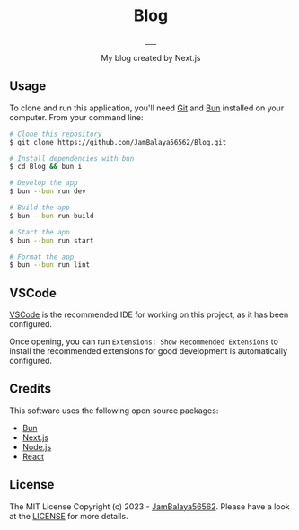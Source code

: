 <h1 align="center">Blog</h1>
<p align="center">
  <a aria-label="bun" href="https://bun.sh/">
    <img alt="" src="https://img.shields.io/badge/-Bun-FBF0DF.svg?logo=bun&style=for-the-badge&labelColor=000000">
  </a>
  <a aria-label="next.js" href="https://nextjs.org/">
    <img alt="" src="https://img.shields.io/badge/-next.js-000000.svg?logo=next.js&style=for-the-badge&labelColor=000000">
  </a>
  <a aria-label="react" href="https://react.dev/">
    <img alt="" src="https://img.shields.io/badge/-react-61DAFB.svg?logo=react&style=for-the-badge&labelColor=000000">
  </a>
  <a aria-label="typescript" href="https://www.typescriptlang.org/">
    <img alt="" src="https://img.shields.io/badge/-TypeScript-3178C6.svg?logo=typescript&style=for-the-badge&labelColor=000000">
  </a>
  <a aria-label="vscode" href="https://code.visualstudio.com/">
    <img alt="" src="https://img.shields.io/badge/-visual%20studio%20code-007ACC.svg?logo=visualstudiocode&style=for-the-badge&labelColor=000000">
  </a>
  <a aria-label="License" href="https://github.com/JamBalaya56562/Blog/blob/main/LICENSE">
    <img alt="" src="https://img.shields.io/github/license/JamBalaya56562/Blog?style=for-the-badge&labelColor=000000">
  </a>
</p>
<p align="center">
  My blog created by Next.js
</p>

## Usage

To clone and run this application, you'll need [Git](https://git-scm.com) and [Bun](https://bun.sh/) installed on your computer. From your command line:

```bash
# Clone this repository
$ git clone https://github.com/JamBalaya56562/Blog.git

# Install dependencies with bun
$ cd Blog && bun i

# Develop the app
$ bun --bun run dev

# Build the app
$ bun --bun run build

# Start the app
$ bun --bun run start

# Format the app
$ bun --bun run lint
```

## VSCode
[VSCode](https://code.visualstudio.com/) is the recommended IDE for working on this project, as it has been configured.

Once opening, you can run `Extensions: Show Recommended Extensions` to install the recommended extensions for good development is automatically configured.

## Credits

This software uses the following open source packages:

- [Bun](https://bun.sh/)
- [Next.js](https://nextjs.org/)
- [Node.js](https://nodejs.org/)
- [React](https://react.dev/)

## License

The MIT License Copyright (c) 2023 - [JamBalaya56562](https://github.com/JamBalaya56562).
Please have a look at the [LICENSE](https://github.com/JamBalaya56562/Blog/blob/main/LICENSE) for more details.
